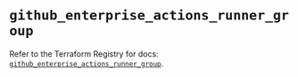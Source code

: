 # `github_enterprise_actions_runner_group`

Refer to the Terraform Registry for docs: [`github_enterprise_actions_runner_group`](https://registry.terraform.io/providers/integrations/github/6.2.1/docs/resources/enterprise_actions_runner_group).
